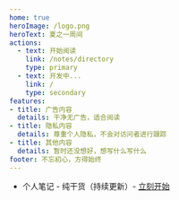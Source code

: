 ```yaml
---
home: true
heroImage: /logo.png
heroText: 夏之一周间
actions:
  - text: 开始阅读
    link: /notes/directory
    type: primary
  - text: 开发中...
    link: /
    type: secondary
features:
- title: 广告内容
  details: 干净无广告，适合阅读
- title: 隐私内容
  details: 尊重个人隐私，不会对访问者进行跟踪
- title: 其他内容
  details: 暂时还没想好，想写什么写什么
footer: 不忘初心，方得始终
---
```






- 个人笔记 - 纯干货（持续更新）- 
[ 立刻开始 ](https://wuzhongtian.vercel.app/)


